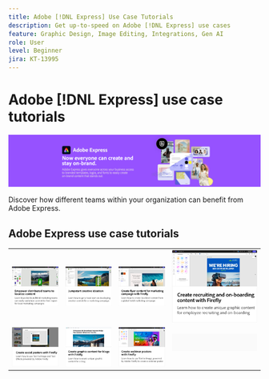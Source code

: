 ```yaml
---
title: Adobe [!DNL Express] Use Case Tutorials
description: Get up-to-speed on Adobe [!DNL Express] use cases
feature: Graphic Design, Image Editing, Integrations, Gen AI
role: User
level: Beginner
jira: KT-13995
---
```

# Adobe [!DNL Express] use case tutorials

![Express Hero Image](../assets/Express.png)

Discover how different teams within your organization can benefit from Adobe Express.

## Adobe Express use case tutorials

<table style="table-layout:fixed">
<tr>
   <td>
      <a href="localized-marketing-content.md">
         <img alt="Empower distributed teams to localize content" src="assets/marketing-regional-content.png" />
      </a>
  </td>
  <td>
      <a href="jumpstart-ideation.md">
         <img alt="Jumpstart creative ideation" src="assets/marketing-ideation.png" />
      </a>
   </td>     
   <td>
      <a href="create-local-marketing.md">
         <img alt="Create flyer content for marketing campaign with Firefly" src="assets/local-marketing.png" />
      </a>
   </td>
    <td>
      <a href="create-on-boarding.md">
         <img alt="Create recruiting and on-boarding content with Firefly" src="assets/on-boarding.png" />
      </a>
   </td>
</tr>
<tr>
   <td>
      <a href="create-social-posters.md">
         <img alt="Create social posters with Firefly" src="assets/social-firefly.png" />
      </a>
   </td>
   <td>
      <a href="create-blog-graphics.md">
         <img alt="Create graphic content for blogs with Firefly" src="assets/blog-graphic.png" />
      </a>
   </td>
   <td>
      <a href="create-webinar-poster.md">
         <img alt="Create webinar posters with Firefly" src="assets/webinar-poster.png" />
      </a>
   </td>
   <td>
    <img alt="Spacer" src="../assets/GrayBanner_Spacer.png" />
    <div>
    <br>
  </td>
</tr>
</table>
